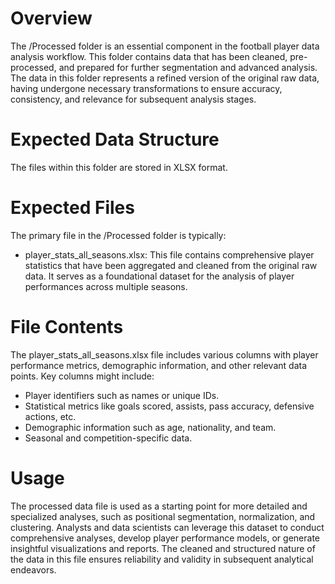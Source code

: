# Overview
The /Processed folder is an essential component in the football player data analysis workflow. This folder contains data that has been cleaned, pre-processed, and prepared for further segmentation and advanced analysis. The data in this folder represents a refined version of the original raw data, having undergone necessary transformations to ensure accuracy, consistency, and relevance for subsequent analysis stages.

# Expected Data Structure
The files within this folder are stored in XLSX format. 

# Expected Files
The primary file in the /Processed folder is typically:
- player_stats_all_seasons.xlsx: This file contains comprehensive player statistics that have been aggregated and cleaned from the original raw data. It serves as a foundational dataset for the analysis of player performances across multiple seasons.
  
# File Contents
The player_stats_all_seasons.xlsx file includes various columns with player performance metrics, demographic information, and other relevant data points. Key columns might include:
  - Player identifiers such as names or unique IDs.
  - Statistical metrics like goals scored, assists, pass accuracy, defensive actions, etc.
  - Demographic information such as age, nationality, and team.
  - Seasonal and competition-specific data.
    
# Usage
The processed data file is used as a starting point for more detailed and specialized analyses, such as positional segmentation, normalization, and clustering. Analysts and data scientists can leverage this dataset to conduct comprehensive analyses, develop player performance models, or generate insightful visualizations and reports. The cleaned and structured nature of the data in this file ensures reliability and validity in subsequent analytical endeavors.
